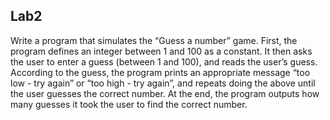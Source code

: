 ## Lab2


Write a program that simulates the “Guess a number” game. First, the program defines an integer between 1 and 100 as a constant. It then asks the user to enter a guess (between 1 and 100), and reads the user’s guess. According to the guess, the program prints an appropriate message “too low - try again” or “too high - try again”, and repeats doing the above until the user guesses the correct number. At the end, the program outputs how many guesses it took the user to find the correct number.
